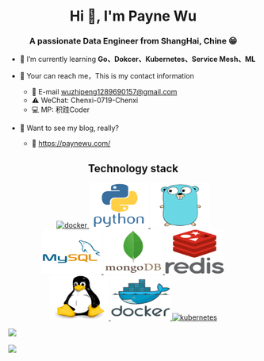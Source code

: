 <h1 align="center">Hi 👋, I'm Payne Wu</h1>

<h3 align="center">A passionate Data Engineer from ShangHai, Chine 😁</h3>

- 🌱 I’m currently learning **Go、Dokcer、Kubernetes、Service Mesh、ML**
- 🌲 Your can reach me，This is my contact information
  - 📧  E-mail wuzhipeng1289690157@gmail.com
  - ⚠️  WeChat: Chenxi-0719-Chenxi
  - 💻  MP: 积跬Coder
 
- 🤔  Want to see my blog, really? 
  - 📖  https://paynewu.com/


<h2 align="center"> Technology stack </h2>
<div align="center">
    <div>
        <a href="https://git-scm.com/" target="_blank">
            <img src="https://www.vectorlogo.zone/logos/git-scm/git-scm-icon.svg"
                 alt="docker" width="120" height="90"/>
        </a>
        <a href="https://www.python.org/" target="_blank">
            <img src="https://raw.githubusercontent.com/devicons/devicon/master/icons/python/python-original-wordmark.svg"
                 alt="python" width="120" height="90"/>
        </a>
        <a href="https://golang.google.cn/" target="_blank"> 
          <img src="https://raw.githubusercontent.com/devicons/devicon/master/icons/go/go-original.svg"
               alt="go" width="120" height="90"/>
        </a>
    </div>
    <div>
        <a href="https://www.mysql.com/" target="_blank">
            <img src="https://raw.githubusercontent.com/devicons/devicon/master/icons/mysql/mysql-original-wordmark.svg"
                 alt="mysql" width="120" height="90"/>
        </a>
        <a href="https://www.mongodb.com/">
            <img src="https://raw.githubusercontent.com/devicons/devicon/master/icons/mongodb/mongodb-original-wordmark.svg"
                 alt="mongodb" width="120" height="90"/>
        </a>
        <a href="https://redis.io/">
            <img src="https://raw.githubusercontent.com/devicons/devicon/master/icons/redis/redis-original-wordmark.svg"
                 alt="redis" width="120" height="90"/>
        </a>
    </div>
    <div>
        <a href="https://www.linux.org/" target="_blank">
            <img src="https://raw.githubusercontent.com/devicons/devicon/master/icons/linux/linux-original.svg"
                 alt="linux" width="120" height="90"/>
        </a>
        <a href="https://www.docker.com/" target="_blank">
            <img src="https://raw.githubusercontent.com/devicons/devicon/master/icons/docker/docker-original-wordmark.svg"
                 alt="docker" width="120" height="90"/>
        </a>
        <a href="https://kubernetes.io" target="_blank">
            <img src="https://www.vectorlogo.zone/logos/kubernetes/kubernetes-icon.svg"
                 alt="kubernetes" width="120" height="90"/>
        </a>
    </div>
</div>


<p align="left">
  <img src ="https://github-readme-stats.vercel.app/api?username=payne-wu&show_icons=true&theme=radical">
</p>

<p> 
  <a href="https://github.com/ryo-ma/github-profile-trophy">
    <img src="https://github-profile-trophy.vercel.app/?username=payne-wu&margin-w=21&margin-h=9"/>
  </a>
</p>

